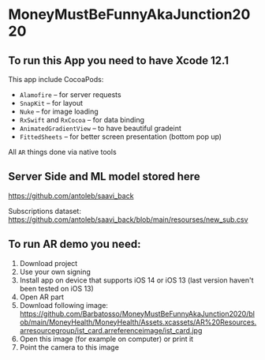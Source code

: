 # MoneyMustBeFunnyAkaJunction2020

## To run this App you need to have Xcode 12.1
This app include CocoaPods:
* `Alamofire` – for server requests
* `SnapKit` – for layout
* `Nuke` – for image loading
* `RxSwift` and `RxCocoa` – for data binding
* `AnimatedGradientView` – to have beautiful gradeint
* `FittedSheets` – for better screen presentation (bottom pop up)

All `AR` things done via native tools

## Server Side and ML model stored here
https://github.com/antoleb/saavi_back

Subscriptions dataset:
https://github.com/antoleb/saavi_back/blob/main/resourses/new_sub.csv

## To run AR demo you need:
1. Download project
2. Use your own signing
3. Install app on device that supports iOS 14 or iOS 13 (last version haven't been tested on iOS 13)
4. Open AR part
5. Download following image: https://github.com/Barbatosso/MoneyMustBeFunnyAkaJunction2020/blob/main/MoneyHealth/MoneyHealth/Assets.xcassets/AR%20Resources.arresourcegroup/ist_card.arreferenceimage/ist_card.jpg
6. Open this image (for example on computer) or print it
7. Point the camera to this image
